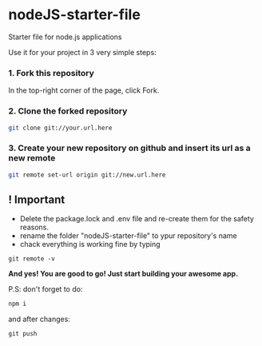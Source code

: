 # nodeJS-starter-file
Starter file for node.js applications

Use it for your project in 3 very simple steps:

### 1. Fork this repository
In the top-right corner of the page, click Fork. 

### 2. Clone the forked repository
```sh
git clone git://your.url.here
```

### 3. Create your new repository on github and insert its url as a new remote
```sh
git remote set-url origin git://new.url.here
```
## ! Important
- Delete the package.lock and .env file and re-create them for the safety reasons.
- rename the folder "nodeJS-starter-file" to ypur repository's name
- chack everything is working fine by typing
```
git remote -v
```

**And yes! You are good to go! Just start building your awesome app.**

P.S: don't forget to do:
```sh
npm i
```
and after changes:
```
git push
```